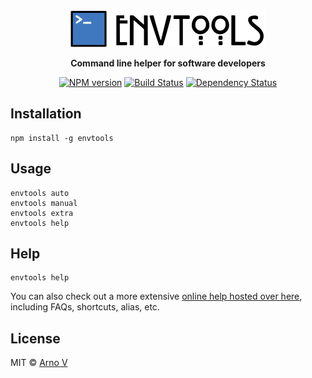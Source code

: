 <div align="center">

<img height="59" width="312" src="https://raw.githubusercontent.com/aversini/envtools-help/master/docs/data/assets/images/envtools-2x.png" alt="Envtools logo">

**Command line helper for software developers**

[![NPM version][npm-image]][npm-url] [![Build Status][travis-image]][travis-url] [![Dependency Status][daviddm-image]][daviddm-url]

</div>


## Installation

```
npm install -g envtools
```

## Usage

```
envtools auto
envtools manual
envtools extra
envtools help
```

## Help

```
envtools help
```

You can also check out a more extensive [online help hosted over here](http://envtools.surge.sh), including FAQs, shortcuts, alias, etc.

## License

MIT © [Arno V]()


[npm-image]: https://badge.fury.io/js/envtools.svg
[npm-url]: https://npmjs.org/package/envtools
[travis-image]: https://travis-ci.org/aversini/envtools.svg?branch=master
[travis-url]: https://travis-ci.org/aversini/envtools
[daviddm-image]: https://david-dm.org/aversini/envtools.svg?theme=shields.io
[daviddm-url]: https://david-dm.org/aversini/envtools
[coveralls-image]: https://coveralls.io/repos/aversini/envtools/badge.svg
[coveralls-url]: https://coveralls.io/r/aversini/envtools
